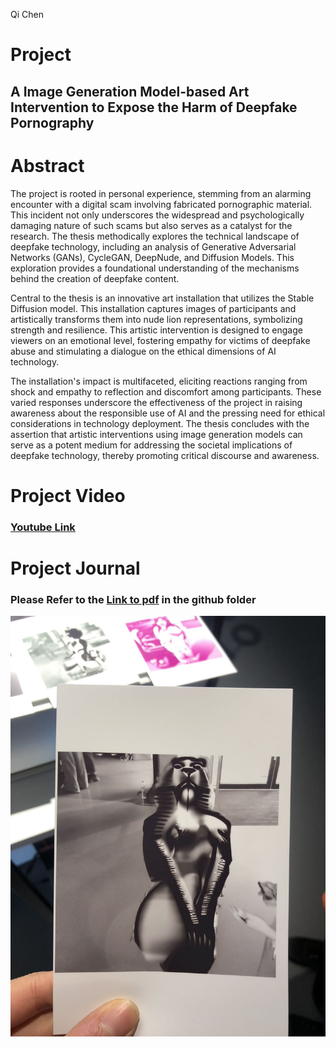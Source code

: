 
Qi Chen

# Project

## A Image Generation Model-based Art Intervention to Expose the Harm of Deepfake Pornography

# Abstract

The project is rooted in personal experience, stemming from an alarming encounter with a digital scam involving fabricated pornographic material. This incident not only underscores the widespread and psychologically damaging nature of such scams but also serves as a catalyst for the research. The thesis methodically explores the technical landscape of deepfake technology, including an analysis of Generative Adversarial Networks (GANs), CycleGAN, DeepNude, and Diffusion Models. This exploration provides a foundational understanding of the mechanisms behind the creation of deepfake content.

Central to the thesis is an innovative art installation that utilizes the Stable Diffusion model. This installation captures images of participants and artistically transforms them into nude lion representations, symbolizing strength and resilience. This artistic intervention is designed to engage viewers on an emotional level, fostering empathy for victims of deepfake abuse and stimulating a dialogue on the ethical dimensions of AI technology.

The installation's impact is multifaceted, eliciting reactions ranging from shock and empathy to reflection and discomfort among participants. These varied responses underscore the effectiveness of the project in raising awareness about the responsible use of AI and the pressing need for ethical considerations in technology deployment. The thesis concludes with the assertion that artistic interventions using image generation models can serve as a potent medium for addressing the societal implications of deepfake technology, thereby promoting critical discourse and awareness.

# Project Video

### [Youtube Link](https://youtu.be/XkdZirS28xk)

# Project Journal

### Please Refer to the [Link to pdf](./Final%20Journal.pdf) in the github folder

![printed photo](image.jpg)
